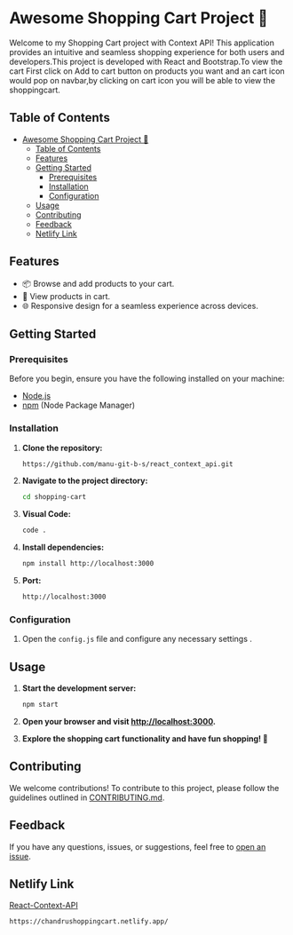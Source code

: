 # Awesome Shopping Cart Project 🛒

Welcome to my Shopping Cart project with Context API! This application provides an intuitive and seamless shopping experience for both users and developers.This project is developed with React and Bootstrap.To view the cart First click on Add to cart button on products you want and an cart icon would pop on navbar,by clicking on cart icon you will be able to view the shoppingcart.

## Table of Contents

- [Awesome Shopping Cart Project 🛒](#awesome-shopping-cart-project-)
  - [Table of Contents](#table-of-contents)
  - [Features](#features)
  - [Getting Started](#getting-started)
    - [Prerequisites](#prerequisites)
    - [Installation](#installation)
    - [Configuration](#configuration)
  - [Usage](#usage)
  - [Contributing](#contributing)
  - [Feedback](#feedback)
  - [Netlify Link](#netlify-link)

## Features

- 📦 Browse and add products to your cart.
- 🛒 View products in cart.
- 🌐 Responsive design for a seamless experience across devices.

## Getting Started

### Prerequisites

Before you begin, ensure you have the following installed on your machine:

- [Node.js](https://nodejs.org/)
- [npm](https://www.npmjs.com/) (Node Package Manager)

### Installation

1. **Clone the repository:**

   ```bash
   https://github.com/manu-git-b-s/react_context_api.git
   ```

2. **Navigate to the project directory:**

   ```bash
   cd shopping-cart
   ```

3. **Visual Code:**

   ```bash
   code .
   ```

4. **Install dependencies:**

   ```bash
   npm install http://localhost:3000
   ```

5. **Port:**

   ```bash
   http://localhost:3000
   ```

### Configuration

1. Open the `config.js` file and configure any necessary settings .

## Usage

1. **Start the development server:**

   ```bash
   npm start
   ```

2. **Open your browser and visit [http://localhost:3000](http://localhost:3000).**

3. **Explore the shopping cart functionality and have fun shopping! 🎉**

## Contributing

We welcome contributions! To contribute to this project, please follow the guidelines outlined in [CONTRIBUTING.md](CONTRIBUTING.md).

## Feedback

If you have any questions, issues, or suggestions, feel free to [open an issue](https://github.com/manu-git-b-s/react_context_api.git/issues).

## Netlify Link

[React-Context-API](https://chandrushoppingcart.netlify.app/)

```bash
https://chandrushoppingcart.netlify.app/
```
